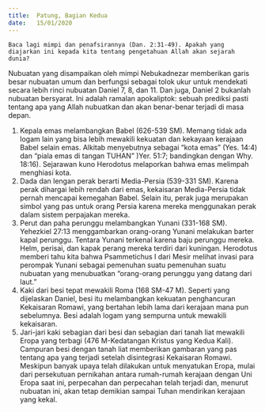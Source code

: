 ```yaml
---
title:  Patung, Bagian Kedua
date:   15/01/2020
---
```


`Baca lagi mimpi dan penafsirannya (Dan. 2:31-49). Apakah yang diajarkan ini kepada kita tentang pengetahuan Allah akan sejarah dunia?`

Nubuatan yang disampaikan oleh mimpi Nebukadnezar memberikan garis besar nubuatan umum dan berfungsi sebagai tolok ukur untuk mendekati secara lebih rinci nubuatan Daniel 7, 8, dan 11. Dan juga, Daniel 2 bukanlah nubuatan bersyarat. Ini adalah ramalan apokaliptok: sebuah prediksi pasti tentang apa yang Allah nubuatkan dan akan benar-benar terjadi di masa depan.

1. Kepala emas melambangkan Babel (626-539 SM). Memang tidak ada logam lain yang bisa lebih mewakili kekuatan dan kekayaan kerajaan Babel selain emas. Alkitab menyebutnya sebagai “kota emas” (Yes. 14:4) dan “piala emas di tangan TUHAN” )Yer. 51:7; bandingkan dengan Why. 18:16). Sejarawan kuno Herodotus melaporkan bahwa emas melimpah menghiasi kota.
2. Dada dan lengan perak berarti Media-Persia (539-331 SM). Karena perak dihargai lebih rendah dari emas, kekaisaran Media-Persia tidak pernah mencapai kemegahan Babel. Selain itu, perak juga merupakan simbol yang pas untuk orang Persia karena mereka menggunakan perak dalam sistem perpajakan mereka.
3. Perut dan paha perunggu melambangkan Yunani (331-168 SM). Yehezkiel 27:13 menggambarkan orang-orang Yunani melakukan barter kapal perunggu. Tentara Yunani terkenal karena baju perunggu mereka. Helm, perisai, dan kapak perang mereka terdiri dari kuningan. Herodotus memberi tahu kita bahwa Psammetichus I dari Mesir melihat invasi para perompak Yunani sebagai pemenuhan suatu pemenuhan suatu nubuatan yang menubuatkan “orang-orang perunggu yang datang dari laut.”
4. Kaki dari besi tepat mewakili Roma (168 SM-47 M). Seperti yang dijelaskan Daniel, besi itu melambangkan kekuatan penghancuran Kekaisaran Romawi, yang bertahan lebih lama dari kerajaan mana pun sebelumnya. Besi adalah logam yang sempurna untuk mewakili kekaisaran.
5. Jari-jari kaki sebagian dari besi dan sebagian dari tanah liat mewakili Eropa yang terbagi (476 M-Kedatangan Kristus yang Kedua Kali). Campuran besi dengan tanah liat memberikan gambaran yang pas tentang apa yang terjadi setelah disintegrasi Kekaisaran Romawi. Meskipun banyak upaya telah dilakukan untuk menyatukan Eropa, mulai dari persekutuan pernikahan antara rumah-rumah kerajaan dengan Uni Eropa saat ini, perpecahan dan perpecahan telah terjadi dan, menurut nubuatan ini, akan tetap demikian sampai Tuhan mendirikan kerajaan yang kekal. 